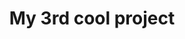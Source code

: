 ---
title: 'My 3rd cool project'
thumbnail: 'project_thumb.png'
description: 'this is the description of my project'
---